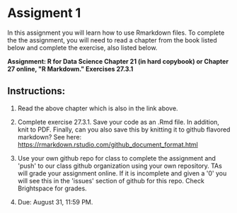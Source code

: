 # Assigment 1

In this assignment you will learn how to use Rmarkdown files. To complete the the assignment, you will need to read a chapter from the book listed below and complete the exercise, also listed below.

**Assignment: R for Data Science Chapter 21 (in hard copybook) or Chapter 27 online, "R Markdown." Exercises 27.3.1**

## Instructions:

1. Read the above chapter which is also in the link above.

2. Complete exercise 27.3.1. Save your code as an .Rmd file. In addition, knit to PDF. Finally, can you also save this by knitting it to github flavored markdown? See here: https://rmarkdown.rstudio.com/github_document_format.html

3. Use your own github repo for class to complete the assignment and 'push' to our class github organization using your own repository. TAs will grade your assignment online. If it is incomplete and given a '0' you will see this in the 'issues' section of github for this repo. Check Brightspace for grades.

3. Due: August 31, 11:59 PM.
